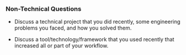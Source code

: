 ### Non-Technical Questions

* Discuss a technical project that you did recently, some engineering problems you faced, and how you solved them.

* Discuss a tool/technology/framework that you used recently that increased all or part of your workflow.
